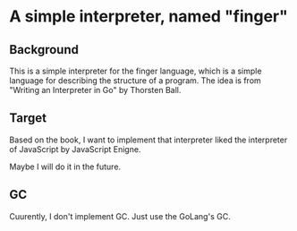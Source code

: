 # A simple interpreter, named "finger"

## Background

This is a simple interpreter for the finger language, which is a simple language for describing the structure of a program. The idea is from "Writing an Interpreter in Go" by Thorsten Ball.

## Target

Based on the book, I want to implement that interpreter liked the interpreter of JavaScript by JavaScript Enigne.

Maybe I will do it in the future.

## GC

Cuurently, I don't implement GC. Just use the GoLang's GC.
